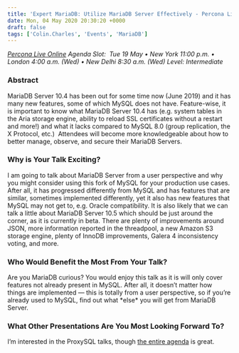 ```yaml
---
title: 'Expert MariaDB: Utilize MariaDB Server Effectively - Percona Live ONLINE Talk Preview'
date: Mon, 04 May 2020 20:30:20 +0000
draft: false
tags: ['Colin.Charles', 'Events', 'MariaDB']
---
```


_[Percona Live Online](https://www.percona.com/live/conferences) Agenda Slot:  Tue 19 May • New York_ _11:00 p.m. • London 4:00 a.m. (Wed) • New Delhi 8:30 a.m. (Wed)_ _Level: Intermediate_

### Abstract

MariaDB Server 10.4 has been out for some time now (June 2019) and it has many new features, some of which MySQL does not have. Feature-wise, it is important to know what MariaDB Server 10.4 has (e.g. system tables in the Aria storage engine, ability to reload SSL certificates without a restart and more!) and what it lacks compared to MySQL 8.0 (group replication, the X Protocol, etc.)  Attendees will become more knowledgeable about how to better manage, observe, and secure their MariaDB Servers.

### Why is Your Talk Exciting?

I am going to talk about MariaDB Server from a user perspective and why you might consider using this fork of MySQL for your production use cases. After all, it has progressed differently from MySQL and has features that are similar, sometimes implemented differently, yet it also has new features that MySQL may not get to, e.g. Oracle compatibility. It is also likely that we can talk a little about MariaDB Server 10.5 which should be just around the corner, as it is currently in beta. There are plenty of improvements around JSON, more information reported in the threadpool, a new Amazon S3 storage engine, plenty of InnoDB improvements, Galera 4 inconsistency voting, and more.

### Who Would Benefit the Most From Your Talk?

Are you MariaDB curious? You would enjoy this talk as it is will only cover features not already present in MySQL. After all, it doesn’t matter how things are implemented — this is totally from a user perspective, so if you’re already used to MySQL, find out what \*else\* you will get from MariaDB Server.

### What Other Presentations Are You Most Looking Forward To?

I’m interested in the ProxySQL talks, though [the entire agenda](https://www.percona.com/live/percona-live-online-full-agenda) is great.